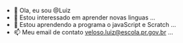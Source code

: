 - 👋 Ola, eu sou @Luiz
- 👀 Estou interessado em aprender novas linguas  ...
- 🌱 Estou aprendendo a programa o javaScript e Scratch ...
- 📫 Meu email de contato veloso.luiz@escola.pr.gov.br  ...

